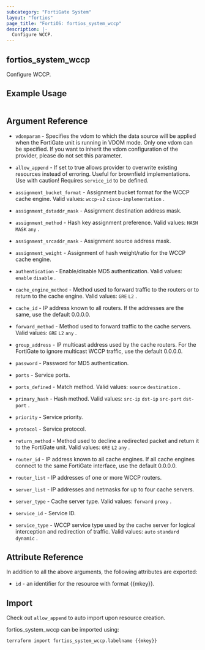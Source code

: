 ```yaml
---
subcategory: "FortiGate System"
layout: "fortios"
page_title: "FortiOS: fortios_system_wccp"
description: |-
  Configure WCCP.
---
```


## fortios_system_wccp
Configure WCCP.

## Example Usage

```hcl

```

## Argument Reference
* `vdomparam` - Specifies the vdom to which the data source will be applied when the FortiGate unit is running in VDOM mode. Only one vdom can be specified. If you want to inherit the vdom configuration of the provider, please do not set this parameter.
* `allow_append` - If set to true allows provider to overwrite existing resources instead of erroring. Useful for brownfield implementations. Use with caution! Requires `service_id` to be defined.

* `assignment_bucket_format` - Assignment bucket format for the WCCP cache engine. Valid values: `wccp-v2` `cisco-implementation` .
* `assignment_dstaddr_mask` - Assignment destination address mask.
* `assignment_method` - Hash key assignment preference. Valid values: `HASH` `MASK` `any` .
* `assignment_srcaddr_mask` - Assignment source address mask.
* `assignment_weight` - Assignment of hash weight/ratio for the WCCP cache engine.
* `authentication` - Enable/disable MD5 authentication. Valid values: `enable` `disable` .
* `cache_engine_method` - Method used to forward traffic to the routers or to return to the cache engine. Valid values: `GRE` `L2` .
* `cache_id` - IP address known to all routers. If the addresses are the same, use the default 0.0.0.0.
* `forward_method` - Method used to forward traffic to the cache servers. Valid values: `GRE` `L2` `any` .
* `group_address` - IP multicast address used by the cache routers. For the FortiGate to ignore multicast WCCP traffic, use the default 0.0.0.0.
* `password` - Password for MD5 authentication.
* `ports` - Service ports.
* `ports_defined` - Match method. Valid values: `source` `destination` .
* `primary_hash` - Hash method. Valid values: `src-ip` `dst-ip` `src-port` `dst-port` .
* `priority` - Service priority.
* `protocol` - Service protocol.
* `return_method` - Method used to decline a redirected packet and return it to the FortiGate unit. Valid values: `GRE` `L2` `any` .
* `router_id` - IP address known to all cache engines. If all cache engines connect to the same FortiGate interface, use the default 0.0.0.0.
* `router_list` - IP addresses of one or more WCCP routers.
* `server_list` - IP addresses and netmasks for up to four cache servers.
* `server_type` - Cache server type. Valid values: `forward` `proxy` .
* `service_id` - Service ID.
* `service_type` - WCCP service type used by the cache server for logical interception and redirection of traffic. Valid values: `auto` `standard` `dynamic` .

## Attribute Reference

In addition to all the above arguments, the following attributes are exported:
* `id` - an identifier for the resource with format {{mkey}}.

## Import

Check out `allow_append` to auto import upon resource creation.

fortios_system_wccp can be imported using:
```sh
terraform import fortios_system_wccp.labelname {{mkey}}
```
